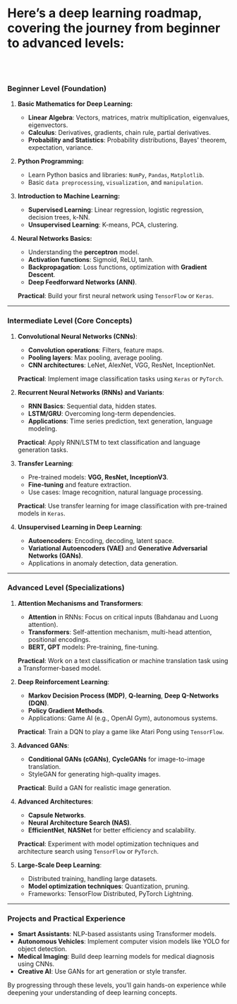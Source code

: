 
<br>
<br>

# Here’s a deep learning roadmap, covering the journey from beginner to advanced levels:

<br>
<br>


### **Beginner Level (Foundation)**
1. **Basic Mathematics for Deep Learning:**
   - **Linear Algebra**: Vectors, matrices, matrix multiplication, eigenvalues, eigenvectors.
   - **Calculus**: Derivatives, gradients, chain rule, partial derivatives.
   - **Probability and Statistics**: Probability distributions, Bayes' theorem, expectation, variance.

2. **Python Programming:**
   - Learn Python basics and libraries: `NumPy`, `Pandas`, `Matplotlib`.
   - Basic `data preprocessing`, `visualization`, and `manipulation`.

3. **Introduction to Machine Learning:**
   - **Supervised Learning**: Linear regression, logistic regression, decision trees, k-NN.
   - **Unsupervised Learning**: K-means, PCA, clustering.

4. **Neural Networks Basics:**
   - Understanding the **perceptron** model.
   - **Activation functions**: Sigmoid, ReLU, tanh.
   - **Backpropagation**: Loss functions, optimization with **Gradient Descent**.
   - **Deep Feedforward Networks (ANN)**.

   **Practical**: Build your first neural network using `TensorFlow` or `Keras`.

---

### **Intermediate Level (Core Concepts)**
1. **Convolutional Neural Networks (CNNs)**:
   - **Convolution operations**: Filters, feature maps.
   - **Pooling layers**: Max pooling, average pooling.
   - **CNN architectures**: LeNet, AlexNet, VGG, ResNet, InceptionNet.

   **Practical**: Implement image classification tasks using `Keras` or `PyTorch`.

2. **Recurrent Neural Networks (RNNs) and Variants**:
   - **RNN Basics**: Sequential data, hidden states.
   - **LSTM/GRU**: Overcoming long-term dependencies.
   - **Applications**: Time series prediction, text generation, language modeling.

   **Practical**: Apply RNN/LSTM to text classification and language generation tasks.

3. **Transfer Learning**:
   - Pre-trained models: **VGG, ResNet, InceptionV3**.
   - **Fine-tuning** and feature extraction.
   - Use cases: Image recognition, natural language processing.

   **Practical**: Use transfer learning for image classification with pre-trained models in `Keras`.

4. **Unsupervised Learning in Deep Learning**:
   - **Autoencoders**: Encoding, decoding, latent space.
   - **Variational Autoencoders (VAE)** and **Generative Adversarial Networks (GANs)**.
   - Applications in anomaly detection, data generation.

---

### **Advanced Level (Specializations)**
1. **Attention Mechanisms and Transformers**:
   - **Attention** in RNNs: Focus on critical inputs (Bahdanau and Luong attention).
   - **Transformers**: Self-attention mechanism, multi-head attention, positional encodings.
   - **BERT, GPT** models: Pre-training, fine-tuning.

   **Practical**: Work on a text classification or machine translation task using a Transformer-based model.

2. **Deep Reinforcement Learning**:
   - **Markov Decision Process (MDP)**, **Q-learning**, **Deep Q-Networks (DQN)**.
   - **Policy Gradient Methods**.
   - Applications: Game AI (e.g., OpenAI Gym), autonomous systems.

   **Practical**: Train a DQN to play a game like Atari Pong using `TensorFlow`.

3. **Advanced GANs**:
   - **Conditional GANs (cGANs)**, **CycleGANs** for image-to-image translation.
   - StyleGAN for generating high-quality images.

   **Practical**: Build a GAN for realistic image generation.

4. **Advanced Architectures**:
   - **Capsule Networks**.
   - **Neural Architecture Search (NAS)**.
   - **EfficientNet**, **NASNet** for better efficiency and scalability.

   **Practical**: Experiment with model optimization techniques and architecture search using `TensorFlow` or `PyTorch`.

5. **Large-Scale Deep Learning**:
   - Distributed training, handling large datasets.
   - **Model optimization techniques**: Quantization, pruning.
   - Frameworks: TensorFlow Distributed, PyTorch Lightning.

---

### **Projects and Practical Experience**
- **Smart Assistants**: NLP-based assistants using Transformer models.
- **Autonomous Vehicles**: Implement computer vision models like YOLO for object detection.
- **Medical Imaging**: Build deep learning models for medical diagnosis using CNNs.
- **Creative AI**: Use GANs for art generation or style transfer.

By progressing through these levels, you'll gain hands-on experience while deepening your understanding of deep learning concepts.



